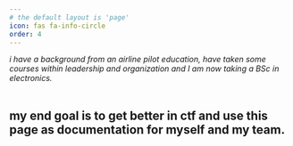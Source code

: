 ```yaml
---
# the default layout is 'page'
icon: fas fa-info-circle
order: 4
---
```


<i>i have a background from an airline pilot education, have taken some courses within leadership and organization and I am now taking a BSc in electronics.</i><br><br>
## my end goal is to get better in ctf and use this page as documentation for myself and my team.
